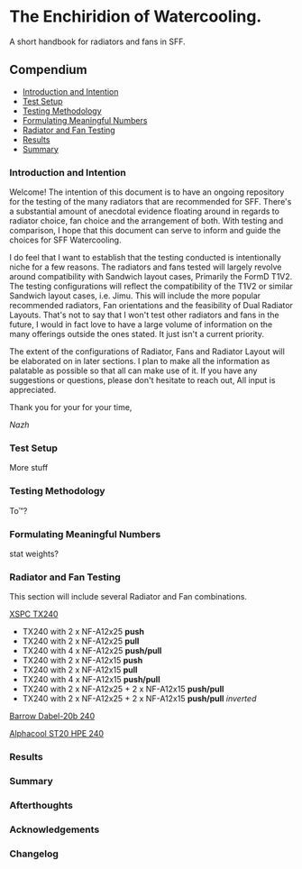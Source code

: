# The Enchiridion of Watercooling.
A short handbook for radiators and fans in SFF.

## Compendium

- [Introduction and Intention](#introduction-and-intention)
- [Test Setup](#test-setup)
- [Testing Methodology](#testing-methodology)
- [Formulating Meaningful Numbers](#formulating-meaningful-numbers)
- [Radiator and Fan Testing](#radiator-and-fan-testing)
- [Results](#results)
- [Summary](#summary)

### Introduction and Intention

Welcome! The intention of this document is to have an ongoing repository for the testing of the many radiators that are recommended for SFF. There's a substantial amount of anecdotal evidence floating around in regards to radiator choice, fan choice and the arrangement of both. With testing and comparison, I hope that this document can serve to inform and guide the choices for SFF Watercooling.

I do feel that I want to establish that the testing conducted is intentionally niche for a few reasons. The radiators and fans tested will largely revolve around compatibility with Sandwich layout cases, Primarily the FormD T1V2. The testing configurations will reflect the compatibility of the T1V2 or similar Sandwich layout cases, i.e. Jimu. This will include the more popular recommended radiators, Fan orientations and the feasibility of Dual Radiator Layouts. That's not to say that I won't test other radiators and fans in the future, I would in fact love to have a large volume of information on the many offerings outside the ones stated. It just isn't a current priority.

The extent of the configurations of Radiator, Fans and Radiator Layout will be elaborated on in later sections. I plan to make all the information as palatable as possible so that all can make use of it. If you have any suggestions or questions, please don't hesitate to reach out, All input is appreciated.

Thank you for your for your time,

*Nazh*

### Test Setup

More stuff

### Testing Methodology

To™?

### Formulating Meaningful Numbers

stat weights?

### Radiator and Fan Testing

This section will include several Radiator and Fan combinations.

[XSPC TX240](https://www.xs-pc.com/radiators-tx-series/tx240-ultrathin-radiator)

- TX240 with 2 x NF-A12x25 **push**
- TX240 with 2 x NF-A12x25 **pull**
- TX240 with 4 x NF-A12x25 **push/pull**
- TX240 with 2 x NF-A12x15 **push**
- TX240 with 2 x NF-A12x15 **pull**
- TX240 with 4 x NF-A12x15 **push/pull**
- TX240 with 2 x NF-A12x25 + 2 x NF-A12x15 **push/pull**
- TX240 with 2 x NF-A12x25 + 2 x NF-A12x15 **push/pull** *inverted*

[Barrow Dabel-20b 240](http://www.barrowint.com/product/lengpai/BARROWlingpai/1758.html)

[Alphacool ST20 HPE 240](https://www.au.aquatuning.com/water-cooling/radiators/radiators-active/240mm/28994/alphacool-nexxxos-st20-hpe-full-copper-240mm-radiator?c=25261)

### Results

### Summary

### Afterthoughts

### Acknowledgements

### Changelog



